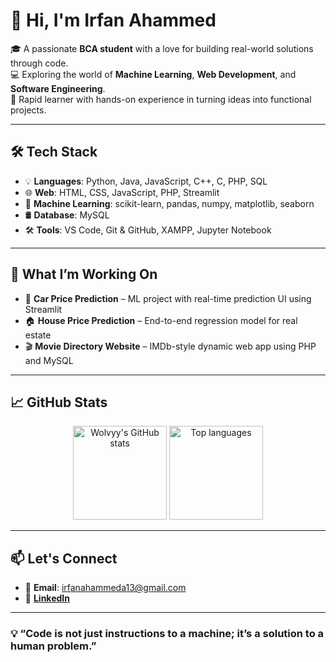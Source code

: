 # 👋 Hi, I'm Irfan Ahammed

🎓 A passionate **BCA student** with a love for building real-world solutions through code.  
💻 Exploring the world of **Machine Learning**, **Web Development**, and **Software Engineering**.  
🚀 Rapid learner with hands-on experience in turning ideas into functional projects.

---

## 🛠️ Tech Stack

- 💡 **Languages**: Python, Java, JavaScript, C++, C, PHP, SQL  
- 🌐 **Web**: HTML, CSS, JavaScript, PHP, Streamlit  
- 🤖 **Machine Learning**: scikit-learn, pandas, numpy, matplotlib, seaborn  
- 🛢️ **Database**: MySQL  
- 🛠️ **Tools**: VS Code, Git & GitHub, XAMPP, Jupyter Notebook  

---

## 🧠 What I’m Working On

- 🧪 **Car Price Prediction** – ML project with real-time prediction UI using Streamlit  
- 🏠 **House Price Prediction** – End-to-end regression model for real estate  
- 🎬 **Movie Directory Website** – IMDb-style dynamic web app using PHP and MySQL  

---

## 📈 GitHub Stats

<p align="center">
  <img src="https://github-readme-stats.vercel.app/api?username=Irfan-Ahammed-v&show_icons=true&theme=default" alt="Wolvyy's GitHub stats" height="150"/>
  <img src="https://github-readme-stats.vercel.app/api/top-langs/?username=Irfan-Ahammed-v&layout=compact&theme=default" alt="Top languages" height="150"/>
</p>

---

## 📫 Let's Connect

- 📧 **Email**: irfanahammeda13@gmail.com  
- 🔗 [**LinkedIn**](www.linkedin.com/in/irfan-ahammed-v-23819428a) 

---

### 💡 “Code is not just instructions to a machine; it’s a solution to a human problem.”


